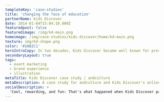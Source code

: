 ```yaml
---
templateKey: 'case-studies'
title: 'changing the face of education'
partnerName: Kids Discover
date: 2014-01-04T15:04:10.000Z
featuredpost: false
featuredimage: /img/kd-main.png
homeimage: /img/case-studies/kids-discover/home/kd-main.png
texture: img/kd-shape.png
color: '#2AB2C1'
heroIntroCopy: In two decades, Kids Discover became well known for providing high-quality non-fiction content for children in grades 3-8. With more than 200 magazine titles, each with 20 pages, Kids Discover was a treasure trove of iconic photographs, original illustrations, timelines and kid-friendly facts on hundreds of science and social studies topics. That’s an incredible trove to work with.
secondaryLayout: true
tags:
  - event marketing
  - brand experience
  - illustration
metaTitle: Kids Discover case study | andculture
metaDescription: A case study for andculture and Kids Discover's online learning platform
socialDescription: >
  'Cool, rewarding, and fun: That's what happened when Kids Discover partnered with andculture to transform the way students experience science and social studies magazines in the classroom. "Boring" isn't in our vocabulary.'
---
```

